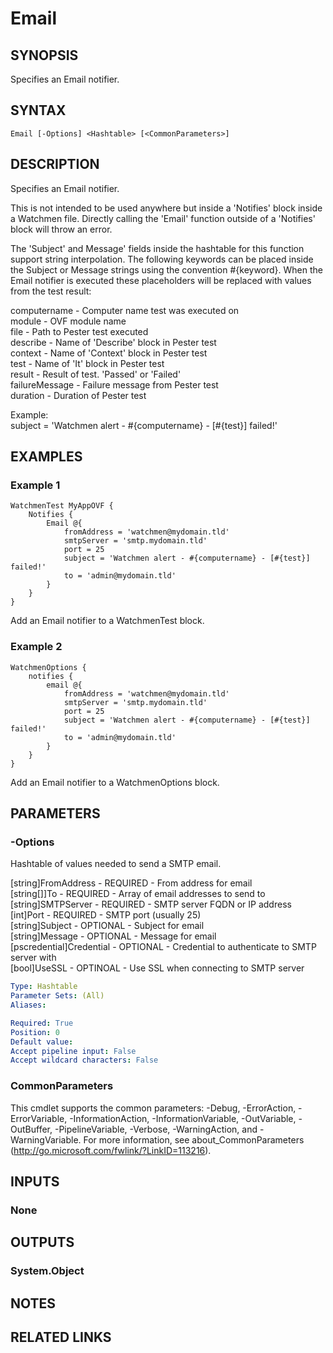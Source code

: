 ﻿---
external help file: Watchmen-help.xml
online version: https://github.com/devblackops/watchmen/blob/master/docs/functions/Help-Email.md
schema: 2.0.0
---

# Email
## SYNOPSIS
Specifies an Email notifier.
## SYNTAX

```
Email [-Options] <Hashtable> [<CommonParameters>]
```

## DESCRIPTION
Specifies an Email notifier.

This is not intended to be used anywhere but inside a 'Notifies' block inside a Watchmen file. Directly calling the 'Email' function outside of a
'Notifies' block will throw an error.

The 'Subject' and Message' fields inside the hashtable for this function support string interpolation. The following keywords can be placed inside
the Subject or Message strings using the convention #{keyword}. When the Email notifier is executed these placeholders will be replaced with values
from the test result:

computername     - Computer name test was executed on  
module           - OVF module name  
file             - Path to Pester test executed  
describe         - Name of 'Describe' block in Pester test  
context          - Name of 'Context' block in Pester test  
test             - Name of 'It' block in Pester test  
result           - Result of test. 'Passed' or 'Failed'  
failureMessage   - Failure message from Pester test  
duration         - Duration of Pester test  
   
Example:  
    subject = 'Watchmen alert - #{computername} - [#{test}] failed!'
## EXAMPLES

### Example 1
```
WatchmenTest MyAppOVF {
    Notifies {
        Email @{
            fromAddress = 'watchmen@mydomain.tld'
            smtpServer = 'smtp.mydomain.tld'
            port = 25
            subject = 'Watchmen alert - #{computername} - [#{test}] failed!'
            to = 'admin@mydomain.tld'
        }
    }
}
```

Add an Email notifier to a WatchmenTest block.
### Example 2
```
WatchmenOptions {
    notifies {
        email @{
            fromAddress = 'watchmen@mydomain.tld'
            smtpServer = 'smtp.mydomain.tld'
            port = 25
            subject = 'Watchmen alert - #{computername} - [#{test}] failed!'
            to = 'admin@mydomain.tld'
        }
    }
}
```

Add an Email notifier to a WatchmenOptions block.
## PARAMETERS

### -Options
Hashtable of values needed to send a SMTP email.

[string]FromAddress         - REQUIRED - From address for email  
[string[]]To                - REQUIRED - Array of email addresses to send to  
[string]SMTPServer          - REQUIRED - SMTP server FQDN or IP address  
[int]Port                   - REQUIRED - SMTP port (usually 25)  
[string]Subject             - OPTIONAL - Subject for email  
[string]Message             - OPTIONAL - Message for email  
[pscredential]Credential    - OPTIONAL - Credential to authenticate to SMTP server with  
[bool]UseSSL                - OPTINOAL - Use SSL when connecting to SMTP server  

```yaml
Type: Hashtable
Parameter Sets: (All)
Aliases: 

Required: True
Position: 0
Default value: 
Accept pipeline input: False
Accept wildcard characters: False
```

### CommonParameters
This cmdlet supports the common parameters: -Debug, -ErrorAction, -ErrorVariable, -InformationAction, -InformationVariable, -OutVariable, -OutBuffer, -PipelineVariable, -Verbose, -WarningAction, and -WarningVariable. For more information, see about_CommonParameters (http://go.microsoft.com/fwlink/?LinkID=113216).
## INPUTS

### None

## OUTPUTS

### System.Object

## NOTES

## RELATED LINKS

